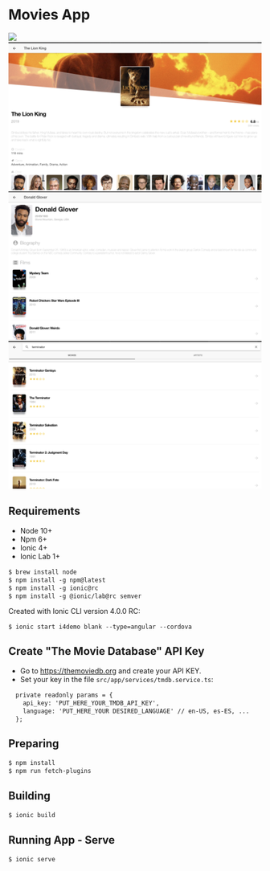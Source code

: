 Movies App
==========

![](/Resources/Main.png)![](/Resources/Movie.png)![](/Resources/Artist.png)![](/Resources/Search.png)

Requirements
------------

* Node 10+
* Npm 6+
* Ionic 4+
* Ionic Lab 1+

```
$ brew install node
$ npm install -g npm@latest
$ npm install -g ionic@rc
$ npm install -g @ionic/lab@rc semver
```

Created with Ionic CLI version 4.0.0 RC:

```
$ ionic start i4demo blank --type=angular --cordova
```

Create "The Movie Database" API Key
--------------------------------------

* Go to https://themoviedb.org and create your API KEY.
* Set your key in the file `src/app/services/tmdb.service.ts`:

```
  private readonly params = {
    api_key: 'PUT_HERE_YOUR_TMDB_API_KEY',
    language: 'PUT_HERE_YOUR DESIRED_LANGUAGE' // en-US, es-ES, ...
  };
```

Preparing
---------

```
$ npm install
$ npm run fetch-plugins
```

Building
--------

```
$ ionic build
```

Running App - Serve
-------------------

```
$ ionic serve
```

